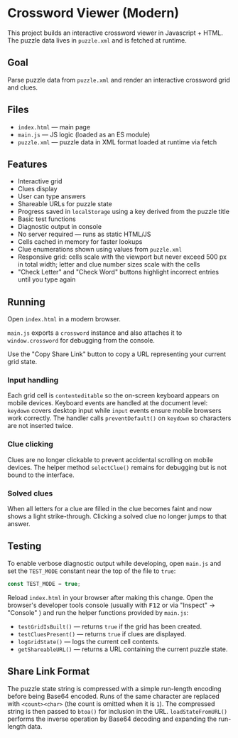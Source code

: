 # Crossword Viewer (Modern)

This project builds an interactive crossword viewer in Javascript + HTML.
The puzzle data lives in `puzzle.xml` and is fetched at runtime.

## Goal

Parse puzzle data from `puzzle.xml` and render an interactive crossword grid and clues.

## Files

- `index.html` — main page
- `main.js` — JS logic (loaded as an ES module)
- `puzzle.xml` — puzzle data in XML format loaded at runtime via fetch

## Features

- Interactive grid
- Clues display
- User can type answers
- Shareable URLs for puzzle state
- Progress saved in `localStorage` using a key derived from the puzzle title
- Basic test functions
- Diagnostic output in console
- No server required — runs as static HTML/JS
- Cells cached in memory for faster lookups
- Clue enumerations shown using values from `puzzle.xml`
- Responsive grid: cells scale with the viewport but never exceed 500&nbsp;px in total width; letter and clue number sizes scale with the cells
- "Check Letter" and "Check Word" buttons highlight incorrect entries until you type again

## Running

Open `index.html` in a modern browser.

`main.js` exports a `crossword` instance and also attaches it to `window.crossword` for debugging from the console.

Use the "Copy Share Link" button to copy a URL representing your current grid state.

### Input handling

Each grid cell is `contenteditable` so the on-screen keyboard appears on mobile devices. Keyboard events are handled at the document level: `keydown` covers desktop input while `input` events ensure mobile browsers work correctly. The handler calls `preventDefault()` on `keydown` so characters are not inserted twice.

### Clue clicking

Clues are no longer clickable to prevent accidental scrolling on mobile devices. The helper method `selectClue()` remains for debugging but is not bound to the interface.

### Solved clues

When all letters for a clue are filled in the clue becomes faint and now shows a light strike-through. Clicking a solved clue no longer jumps to that answer.

## Testing

To enable verbose diagnostic output while developing, open `main.js` and set the
`TEST_MODE` constant near the top of the file to `true`:

```js
const TEST_MODE = true;
```

Reload `index.html` in your browser after making this change. Open the browser's
developer tools console (usually with <kbd>F12</kbd> or via "Inspect" → "Console" )
and run the helper functions provided by `main.js`:

- `testGridIsBuilt()` — returns `true` if the grid has been created.
- `testCluesPresent()` — returns `true` if clues are displayed.
- `logGridState()` — logs the current cell contents.
- `getShareableURL()` — returns a URL containing the current puzzle state.

## Share Link Format

The puzzle state string is compressed with a simple run-length encoding before
being Base64 encoded. Runs of the same character are replaced with
`<count><char>` (the count is omitted when it is `1`). The compressed string is
then passed to `btoa()` for inclusion in the URL. `loadStateFromURL()` performs
the inverse operation by Base64 decoding and expanding the run-length data.
